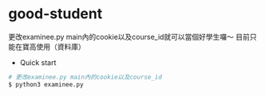 # good-student
更改examinee.py main內的cookie以及course_id就可以當個好學生囉～
目前只能在寶高使用（資料庫）

- Quick start
```bash
# 更改examinee.py main內的cookie以及course_id
$ python3 examinee.py
```

